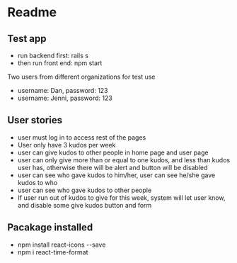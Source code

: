 # Readme

## Test app
* run backend first: rails s
* then run front end: npm start 

Two users from different organizations for test use
* username: Dan, password: 123
* username: Jenni, password: 123

## User stories
* user must log in to access rest of the pages
* User only have 3 kudos per week
* user can give kudos to other people in home page and user page
* user can only give more than or equal to one kudos, and less than kudos user has, otherwise there will be alert and button will be disabled
* user can see who gave kudos to him/her, user can see he/she gave kudos to who
* user can see who gave kudos to other people
* If user run out of kudos to give for this week, system will let user know, and disable some give kudos button and form

## Pacakage installed

* npm install react-icons --save
* npm i react-time-format
